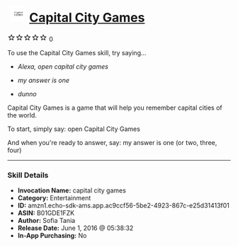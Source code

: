 # &nbsp;<img src="skill_icon" alt="Capital City Games icon" width="36"> [Capital City Games](http://alexa.amazon.com/#skills/amzn1.echo-sdk-ams.app.ac9ccf56-5be2-4923-867c-e25d31413f01)
![0 stars](../../images/ic_star_border_black_18dp_1x.png)![0 stars](../../images/ic_star_border_black_18dp_1x.png)![0 stars](../../images/ic_star_border_black_18dp_1x.png)![0 stars](../../images/ic_star_border_black_18dp_1x.png)![0 stars](../../images/ic_star_border_black_18dp_1x.png) 0

To use the Capital City Games skill, try saying...

* *Alexa, open capital city games*

* *my answer is one*

* *dunno*

Capital City Games is a game that will help you remember capital cities of the world. 

To start, simply say:
open Capital City Games

And when you're ready to answer, say:
my answer is one (or two, three, four)

***

### Skill Details

* **Invocation Name:** capital city games
* **Category:** Entertainment
* **ID:** amzn1.echo-sdk-ams.app.ac9ccf56-5be2-4923-867c-e25d31413f01
* **ASIN:** B01GDE1FZK
* **Author:** Sofia Tania
* **Release Date:** June 1, 2016 @ 05:38:32
* **In-App Purchasing:** No

